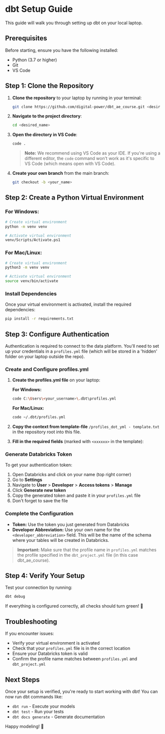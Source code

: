 # dbt Setup Guide

This guide will walk you through setting up dbt on your local laptop. 

## Prerequisites

Before starting, ensure you have the following installed:
- Python (3.7 or higher)
- Git
- VS Code

## Step 1: Clone the Repository

1. **Clone the repository** to your laptop by running in your terminal:
   ```bash
   git clone https://github.com/digital-power/dbt_ae_course.git <desired_name>
   ```

2. **Navigate to the project directory**:
   ```bash
   cd <desired_name>
   ```

3. **Open the directory in VS Code**:
   ```bash
   code .
   ```
   > **Note:** We recommend using VS Code as your IDE. If you're using a different editor, the `code` command won't work as it's specific to VS Code (which means open with VS Code).

4. **Create your own branch** from the main branch:
   ```bash
   git checkout -b <your_name>
   ```

## Step 2: Create a Python Virtual Environment

### For Windows:
```bash
# Create virtual environment
python -m venv venv

# Activate virtual environment
venv/Scripts/Activate.ps1
```

### For Mac/Linux:
```bash
# Create virtual environment
python3 -m venv venv

# Activate virtual environment
source venv/bin/activate
```

### Install Dependencies
Once your virtual environment is activated, install the required dependencies:
```bash
pip install -r requirements.txt
```

## Step 3: Configure Authentication

Authentication is required to connect to the data platform. You'll need to set up your credentials in a `profiles.yml` file (which will be stored in a 'hidden' folder on your laptop outside the repo).

### Create and Configure profiles.yml

1. **Create the profiles.yml file** on your laptop:
   
   **For Windows:**
   ```bash
   code C:\Users\<your_username>\.dbt\profiles.yml
   ```
   
   **For Mac/Linux:**
   ```bash
   code ~/.dbt/profiles.yml
   ```

2. **Copy the context from template-file** `/profiles_dot_yml - template.txt` in the repository root into this file.

3. **Fill in the required fields** (marked with `<xxxxxx>` in the template):

### Generate Databricks Token

To get your authentication token:

1. Open Databricks and click on your name (top right corner)
2. Go to **Settings**
3. Navigate to **User** > **Developer** > **Access tokens** > **Manage**
4. Click **Generate new token**
5. Copy the generated token and paste it in your `profiles.yml` file
6. Don't forget to save the file

### Complete the Configuration

- **Token:** Use the token you just generated from Databricks
- **Developer Abbreviation:** Use your own name for the `<developer_abbreviation>` field. This will be the name of the schema where your tables will be created in Databricks.

> **Important:** Make sure that the profile name in `profiles.yml` matches the profile specified in the `dbt_project.yml` file (in this case dbt_ae_course).

## Step 4: Verify Your Setup

Test your connection by running:
```bash
dbt debug
```

If everything is configured correctly, all checks should turn green! 🎉

## Troubleshooting

If you encounter issues:
- Verify your virtual environment is activated
- Check that your `profiles.yml` file is in the correct location
- Ensure your Databricks token is valid
- Confirm the profile name matches between `profiles.yml` and `dbt_project.yml`

## Next Steps

Once your setup is verified, you're ready to start working with dbt! You can now run dbt commands like:
- `dbt run` - Execute your models
- `dbt test` - Run your tests
- `dbt docs generate` - Generate documentation

Happy modeling! 🚀